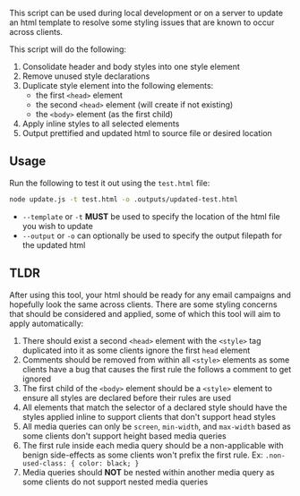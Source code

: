 This script can be used during local development or on a server to update an html template to resolve some styling issues that are known to occur across clients.

This script will do the following:

1. Consolidate header and body styles into one style element
2. Remove unused style declarations
3. Duplicate style element into the following elements:
    - the first `<head>` element
    - the second `<head>` element (will create if not existing)
    - the `<body>` element (as the first child)
4. Apply inline styles to all selected elements
5. Output prettified and updated html to source file or desired location

## Usage

Run the following to test it out using the `test.html` file:

```bash
node update.js -t test.html -o .outputs/updated-test.html
```

- `--template` or `-t` __MUST__ be used to specify the location of the html file you wish to update
- `--output` or `-o` can optionally be used to specify the output filepath for the updated html

## TLDR

After using this tool, your html should be ready for any email campaigns and hopefully look the same across clients. There are some styling concerns that should be considered and applied, some of which this tool will aim to apply automatically:

1. There should exist a second `<head>` element with the `<style>` tag duplicated into it as some clients ignore the first `head` element
2. Comments should be removed from within all `<style>` elements as some clients have a bug that causes the first rule the follows a comment to get ignored
3. The first child of the `<body>` element should be a `<style>` element to ensure all styles are declared before their rules are used
4. All elements that match the selector of a declared style should have the styles applied inline to support clients that don't support head styles
5. All media queries can only be `screen`, `min-width`, and `max-width` based as some clients don't support height based media queries
6. The first rule inside each media query should be a non-applicable with benign side-effects as some clients won't prefix the first rule. Ex: `.non-used-class: { color: black; }`
7. Media queries should __NOT__ be nested within another media query as some clients do not support nested media queries